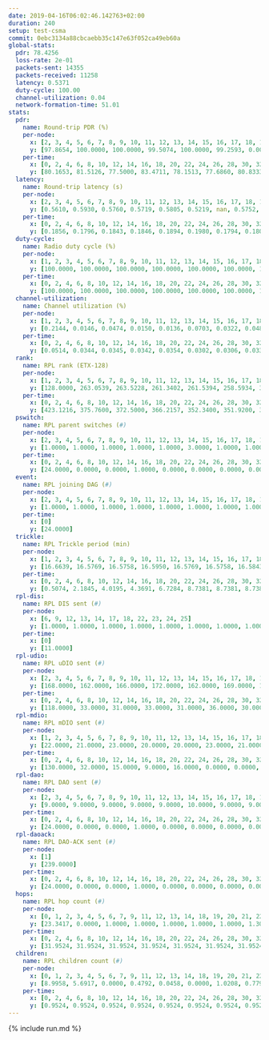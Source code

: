 ```yaml
---
date: 2019-04-16T06:02:46.142763+02:00
duration: 240
setup: test-csma
commit: 0ebc3134a88cbcaebb35c147e63f052ca49eb60a
global-stats:
  pdr: 78.4256
  loss-rate: 2e-01
  packets-sent: 14355
  packets-received: 11258
  latency: 0.5371
  duty-cycle: 100.00
  channel-utilization: 0.04
  network-formation-time: 51.01
stats:
  pdr:
    name: Round-trip PDR (%)
    per-node:
      x: [2, 3, 4, 5, 6, 7, 8, 9, 10, 11, 12, 13, 14, 15, 16, 17, 18, 19, 20, 21, 22, 23, 24, 25]
      y: [97.8654, 100.0000, 100.0000, 99.5074, 100.0000, 99.2593, 0.0000, 100.0000, 0.0000, 99.6558, 99.8445, 99.6785, 100.0000, 0.0000, 0.0000, 0.0000, 99.3232, 100.0000, 99.8227, 98.6555, 100.0000, 99.6644, 92.8687, 95.1907]
    per-time:
      x: [0, 2, 4, 6, 8, 10, 12, 14, 16, 18, 20, 22, 24, 26, 28, 30, 32, 34, 36, 38, 40, 42, 44, 46, 48, 50, 52, 54, 56, 58, 60, 62, 64, 66, 68, 70, 72, 74, 76, 78, 80, 82, 84, 86, 88, 90, 92, 94, 96, 98, 100, 102, 104, 106, 108, 110, 112, 114, 116, 118, 120, 122, 124, 126, 128, 130, 132, 134, 136, 138, 140, 142, 144, 146, 148, 150, 152, 154, 156, 158, 160, 162, 164, 166, 168, 170, 172, 174, 176, 178, 180, 182, 184, 186, 188, 190, 192, 194, 196, 198, 200, 202, 204, 206, 208, 210, 212, 214, 216, 218, 220, 222, 224, 226, 228, 230, 232, 234, 236, 238, 240]
      y: [80.1653, 81.5126, 77.5000, 83.4711, 78.1513, 77.6860, 80.8333, 76.6667, 81.5126, 80.0000, 77.6860, 75.6303, 85.9504, 75.6303, 79.3388, 73.1092, 80.9917, 85.0000, 86.6667, 77.5000, 79.1667, 79.8319, 78.3333, 79.3388, 73.3333, 79.1667, 75.8333, 80.0000, 86.6667, 78.3333, 84.1667, 80.0000, 79.1667, 72.5000, 80.0000, 78.3333, 79.1667, 86.6667, 76.6667, 81.6667, 81.6667, 75.8333, 67.5000, 75.0000, 74.1667, 80.8333, 75.0000, 75.0000, 80.0000, 74.1667, 76.6667, 80.0000, 76.6667, 78.3333, 78.3333, 81.6667, 83.3333, 77.5000, 70.0000, 75.0000, 76.6667, 81.6667, 78.3333, 79.1667, 82.5000, 81.6667, 80.8333, 75.8333, 82.5000, 78.3333, 81.6667, 77.5000, 71.6667, 82.5000, 83.3333, 77.5000, 78.3333, 83.3333, 77.5000, 85.0000, 77.5000, 80.8333, 80.8333, 75.0000, 86.6667, 80.8333, 70.8333, 77.5000, 76.6667, 75.0000, 76.6667, 78.3333, 73.3333, 75.8333, 72.5000, 71.6667, 70.8333, 75.0000, 75.0000, 73.3333, 78.3333, 75.0000, 69.1667, 72.5000, 75.8333, 83.3333, 80.0000, 84.1667, 80.8333, 78.3333, 72.5000, 80.8333, 80.8333, 80.8333, 80.0000, 81.6667, 85.8333, 75.0000, 76.6667, 79.7297, null]
  latency:
    name: Round-trip latency (s)
    per-node:
      x: [2, 3, 4, 5, 6, 7, 8, 9, 10, 11, 12, 13, 14, 15, 16, 17, 18, 19, 20, 21, 22, 23, 24, 25]
      y: [0.5610, 0.5930, 0.5760, 0.5719, 0.5805, 0.5219, nan, 0.5752, nan, 0.5818, 0.5752, 0.6070, 0.5798, nan, nan, nan, 0.4979, 0.4665, 0.4121, 0.5185, 0.4994, 0.5335, 0.4783, 0.4492]
    per-time:
      x: [0, 2, 4, 6, 8, 10, 12, 14, 16, 18, 20, 22, 24, 26, 28, 30, 32, 34, 36, 38, 40, 42, 44, 46, 48, 50, 52, 54, 56, 58, 60, 62, 64, 66, 68, 70, 72, 74, 76, 78, 80, 82, 84, 86, 88, 90, 92, 94, 96, 98, 100, 102, 104, 106, 108, 110, 112, 114, 116, 118, 120, 122, 124, 126, 128, 130, 132, 134, 136, 138, 140, 142, 144, 146, 148, 150, 152, 154, 156, 158, 160, 162, 164, 166, 168, 170, 172, 174, 176, 178, 180, 182, 184, 186, 188, 190, 192, 194, 196, 198, 200, 202, 204, 206, 208, 210, 212, 214, 216, 218, 220, 222, 224, 226, 228, 230, 232, 234, 236, 238, 240]
      y: [0.1856, 0.1796, 0.1843, 0.1846, 0.1894, 0.1980, 0.1794, 0.1804, 0.1789, 0.1935, 0.1781, 0.1805, 0.1899, 0.1897, 0.1844, 0.1841, 0.1801, 0.1853, 0.1895, 0.1886, 0.1786, 0.1920, 0.1839, 0.1871, 0.1774, 0.1740, 0.1730, 0.1689, 0.1719, 0.1731, 0.1719, 0.1722, 0.1740, 0.1933, 0.1841, 0.1801, 0.1662, 0.1916, 0.1841, 0.1753, 0.1800, 0.1736, 0.1811, 0.1746, 0.1825, 0.1797, 0.1698, 0.1791, 0.1867, 0.1735, 0.1906, 0.1706, 0.1756, 0.1748, 0.1800, 0.1824, 0.1948, 0.1729, 0.1771, 0.1748, 0.1877, 0.3632, 0.9616, 0.9916, 0.9555, 1.0334, 0.9982, 1.0058, 1.0356, 0.9693, 0.9689, 1.0027, 1.0023, 1.0262, 0.9900, 0.8387, 0.7967, 0.7277, 0.7228, 0.7866, 0.7557, 0.7803, 0.7229, 0.6698, 0.6290, 0.7259, 0.6373, 0.6851, 0.6852, 0.7043, 0.6282, 0.6218, 0.6573, 0.5655, 0.6140, 0.6981, 0.6294, 0.6074, 0.5816, 0.6210, 0.5523, 0.8989, 1.2074, 1.2181, 1.1882, 1.2111, 1.2155, 1.2007, 1.2170, 1.2007, 1.2238, 1.2038, 1.2077, 1.2374, 1.2184, 1.2237, 1.2054, 1.1962, 1.2119, 1.1827, null]
  duty-cycle:
    name: Radio duty cycle (%)
    per-node:
      x: [1, 2, 3, 4, 5, 6, 7, 8, 9, 10, 11, 12, 13, 14, 15, 16, 17, 18, 19, 20, 21, 22, 23, 24, 25]
      y: [100.0000, 100.0000, 100.0000, 100.0000, 100.0000, 100.0000, 100.0000, 100.0000, 100.0000, 100.0000, 100.0000, 100.0000, 100.0000, 100.0000, 100.0000, 100.0000, 100.0000, 100.0000, 100.0000, 100.0000, 100.0000, 100.0000, 100.0000, 100.0000, 100.0000]
    per-time:
      x: [0, 2, 4, 6, 8, 10, 12, 14, 16, 18, 20, 22, 24, 26, 28, 30, 32, 34, 36, 38, 40, 42, 44, 46, 48, 50, 52, 54, 56, 58, 60, 62, 64, 66, 68, 70, 72, 74, 76, 78, 80, 82, 84, 86, 88, 90, 92, 94, 96, 98, 100, 102, 104, 106, 108, 110, 112, 114, 116, 118, 120, 122, 124, 126, 128, 130, 132, 134, 136, 138, 140, 142, 144, 146, 148, 150, 152, 154, 156, 158, 160, 162, 164, 166, 168, 170, 172, 174, 176, 178, 180, 182, 184, 186, 188, 190, 192, 194, 196, 198, 200, 202, 204, 206, 208, 210, 212, 214, 216, 218, 220, 222, 224, 226, 228, 230, 232, 234, 236, 238]
      y: [100.0000, 100.0000, 100.0000, 100.0000, 100.0000, 100.0000, 100.0000, 100.0000, 100.0000, 100.0000, 100.0000, 100.0000, 100.0000, 100.0000, 100.0000, 100.0000, 100.0000, 100.0000, 100.0000, 100.0000, 100.0000, 100.0000, 100.0000, 100.0000, 100.0000, 100.0000, 100.0000, 100.0000, 100.0000, 100.0000, 100.0000, 100.0000, 100.0000, 100.0000, 100.0000, 100.0000, 100.0000, 100.0000, 100.0000, 100.0000, 100.0000, 100.0000, 100.0000, 100.0000, 100.0000, 100.0000, 100.0000, 100.0000, 100.0000, 100.0000, 100.0000, 100.0000, 100.0000, 100.0000, 100.0000, 100.0000, 100.0000, 100.0000, 100.0000, 100.0000, 100.0000, 100.0000, 100.0000, 100.0000, 100.0000, 100.0000, 100.0000, 100.0000, 100.0000, 100.0000, 100.0000, 100.0000, 100.0000, 100.0000, 100.0000, 100.0000, 100.0000, 100.0000, 100.0000, 100.0000, 100.0000, 100.0000, 100.0000, 100.0000, 100.0000, 100.0000, 100.0000, 100.0000, 100.0000, 100.0000, 100.0000, 100.0000, 100.0000, 100.0000, 100.0000, 100.0000, 100.0000, 100.0000, 100.0000, 100.0000, 100.0000, 100.0000, 100.0000, 100.0000, 100.0000, 100.0000, 100.0000, 100.0000, 100.0000, 100.0000, 100.0000, 100.0000, 100.0000, 100.0000, 100.0000, 100.0000, 100.0000, 100.0000, 100.0000, 100.0000]
  channel-utilization:
    name: Channel utilization (%)
    per-node:
      x: [1, 2, 3, 4, 5, 6, 7, 8, 9, 10, 11, 12, 13, 14, 15, 16, 17, 18, 19, 20, 21, 22, 23, 24, 25]
      y: [0.2144, 0.0146, 0.0474, 0.0150, 0.0136, 0.0703, 0.0322, 0.0489, 0.0166, 0.0069, 0.0169, 0.0221, 0.0168, 0.0161, 0.1848, 0.0311, 0.0131, 0.0382, 0.0311, 0.0191, 0.0207, 0.0233, 0.0405, 0.0159, 0.0146]
    per-time:
      x: [0, 2, 4, 6, 8, 10, 12, 14, 16, 18, 20, 22, 24, 26, 28, 30, 32, 34, 36, 38, 40, 42, 44, 46, 48, 50, 52, 54, 56, 58, 60, 62, 64, 66, 68, 70, 72, 74, 76, 78, 80, 82, 84, 86, 88, 90, 92, 94, 96, 98, 100, 102, 104, 106, 108, 110, 112, 114, 116, 118, 120, 122, 124, 126, 128, 130, 132, 134, 136, 138, 140, 142, 144, 146, 148, 150, 152, 154, 156, 158, 160, 162, 164, 166, 168, 170, 172, 174, 176, 178, 180, 182, 184, 186, 188, 190, 192, 194, 196, 198, 200, 202, 204, 206, 208, 210, 212, 214, 216, 218, 220, 222, 224, 226, 228, 230, 232, 234, 236, 238]
      y: [0.0514, 0.0344, 0.0345, 0.0342, 0.0354, 0.0302, 0.0306, 0.0337, 0.0333, 0.0328, 0.0313, 0.0276, 0.0337, 0.0311, 0.0393, 0.0265, 0.0336, 0.0327, 0.0342, 0.0309, 0.0303, 0.0309, 0.0326, 0.0317, 0.0304, 0.0297, 0.0297, 0.0320, 0.0379, 0.0351, 0.0317, 0.0315, 0.0306, 0.0329, 0.0357, 0.0334, 0.0311, 0.0317, 0.0333, 0.0351, 0.0298, 0.0321, 0.0304, 0.0339, 0.0280, 0.0313, 0.0310, 0.0349, 0.0330, 0.0318, 0.0324, 0.0341, 0.0327, 0.0312, 0.0334, 0.0303, 0.0359, 0.0402, 0.0317, 0.0293, 0.0347, 0.0329, 0.0367, 0.0332, 0.0342, 0.0354, 0.0364, 0.0340, 0.0329, 0.0356, 0.0377, 0.0431, 0.0330, 0.0363, 0.0407, 0.0490, 0.0438, 0.0437, 0.0419, 0.0462, 0.0446, 0.0435, 0.0432, 0.0481, 0.0465, 0.0554, 0.0431, 0.0468, 0.0506, 0.0409, 0.0530, 0.0519, 0.0509, 0.0536, 0.0513, 0.0573, 0.0544, 0.0549, 0.0559, 0.0490, 0.0481, 0.0469, 0.0464, 0.0475, 0.0502, 0.0532, 0.0490, 0.0628, 0.0488, 0.0505, 0.0489, 0.0482, 0.0535, 0.0471, 0.0535, 0.0488, 0.0569, 0.0430, 0.0495, 0.0487]
  rank:
    name: RPL rank (ETX-128)
    per-node:
      x: [1, 2, 3, 4, 5, 6, 7, 8, 9, 10, 11, 12, 13, 14, 15, 16, 17, 18, 19, 20, 21, 22, 23, 24, 25]
      y: [128.0000, 263.0539, 263.5228, 261.3402, 261.5394, 258.5934, 312.2263, 263.8631, 393.4896, 342.1235, 400.0992, 393.3909, 407.3197, 401.1570, 327.8156, 414.6790, 434.8952, 457.6626, 462.1452, 564.4194, 489.1265, 465.8807, 524.5887, 587.8740, 601.0202]
    per-time:
      x: [0, 2, 4, 6, 8, 10, 12, 14, 16, 18, 20, 22, 24, 26, 28, 30, 32, 34, 36, 38, 40, 42, 44, 46, 48, 50, 52, 54, 56, 58, 60, 62, 64, 66, 68, 70, 72, 74, 76, 78, 80, 82, 84, 86, 88, 90, 92, 94, 96, 98, 100, 102, 104, 106, 108, 110, 112, 114, 116, 118, 120, 122, 124, 126, 128, 130, 132, 134, 136, 138, 140, 142, 144, 146, 148, 150, 152, 154, 156, 158, 160, 162, 164, 166, 168, 170, 172, 174, 176, 178, 180, 182, 184, 186, 188, 190, 192, 194, 196, 198, 200, 202, 204, 206, 208, 210, 212, 214, 216, 218, 220, 222, 224, 226, 228, 230, 232, 234, 236, 238]
      y: [423.1216, 375.7600, 372.5000, 366.2157, 352.3400, 351.9200, 350.6400, 349.9000, 351.0200, 351.0600, 350.6000, 350.8400, 350.6400, 350.0600, 350.7000, 350.3400, 349.4200, 348.4800, 349.2000, 348.7800, 349.0400, 348.7600, 348.4200, 349.0600, 349.4800, 348.0400, 348.1000, 348.9800, 347.1400, 347.2600, 346.7800, 347.8400, 347.4000, 348.4000, 348.6200, 348.0800, 348.1400, 348.4800, 348.3200, 351.0000, 347.4400, 348.9200, 349.9400, 350.7000, 350.6200, 351.8000, 353.4400, 353.0000, 353.2000, 352.9216, 351.4400, 352.9600, 353.1176, 351.9216, 352.5000, 351.6200, 352.5200, 357.7255, 358.7400, 359.4706, 359.2000, 359.2200, 359.4902, 363.9038, 356.7843, 366.5000, 367.7400, 368.5000, 370.0200, 375.6600, 372.0577, 367.1200, 368.9000, 367.8000, 371.4314, 385.2308, 383.1000, 389.9608, 397.3333, 399.7843, 405.2400, 407.0000, 402.9804, 411.2264, 411.6471, 430.7400, 432.3200, 442.5200, 446.7037, 446.5800, 454.1852, 448.8654, 451.9216, 456.9615, 442.7400, 453.9808, 445.7255, 447.3400, 449.1731, 443.5600, 450.4808, 439.3800, 440.2000, 444.7400, 456.1961, 444.2800, 447.4800, 475.5472, 462.1200, 465.5200, 470.9216, 467.8400, 469.4038, 459.5800, 463.0196, 463.6200, 471.1154, 457.9800, 461.2745, 460.4600]
  pswitch:
    name: RPL parent switches (#)
    per-node:
      x: [2, 3, 4, 5, 6, 7, 8, 9, 10, 11, 12, 13, 14, 15, 16, 17, 18, 19, 20, 21, 22, 23, 24, 25]
      y: [1.0000, 1.0000, 1.0000, 1.0000, 1.0000, 3.0000, 1.0000, 1.0000, 3.0000, 2.0000, 3.0000, 4.0000, 2.0000, 4.0000, 3.0000, 8.0000, 3.0000, 1.0000, 8.0000, 5.0000, 3.0000, 8.0000, 6.0000, 7.0000]
    per-time:
      x: [0, 2, 4, 6, 8, 10, 12, 14, 16, 18, 20, 22, 24, 26, 28, 30, 32, 34, 36, 38, 40, 42, 44, 46, 48, 50, 52, 54, 56, 58, 60, 62, 64, 66, 68, 70, 72, 74, 76, 78, 80, 82, 84, 86, 88, 90, 92, 94, 96, 98, 100, 102, 104, 106, 108, 110, 112, 114, 116, 118, 120, 122, 124, 126, 128, 130, 132, 134, 136, 138, 140, 142, 144, 146, 148, 150, 152, 154, 156, 158, 160, 162, 164, 166, 168, 170, 172, 174, 176, 178, 180, 182, 184, 186, 188, 190, 192, 194, 196, 198, 200, 202, 204, 206, 208, 210, 212, 214, 216, 218, 220, 222, 224, 226, 228, 230, 232, 234, 236]
      y: [24.0000, 0.0000, 0.0000, 1.0000, 0.0000, 0.0000, 0.0000, 0.0000, 0.0000, 0.0000, 0.0000, 0.0000, 0.0000, 0.0000, 0.0000, 0.0000, 0.0000, 0.0000, 0.0000, 0.0000, 0.0000, 0.0000, 0.0000, 0.0000, 0.0000, 0.0000, 0.0000, 0.0000, 0.0000, 0.0000, 0.0000, 0.0000, 0.0000, 0.0000, 0.0000, 0.0000, 0.0000, 0.0000, 0.0000, 1.0000, 0.0000, 0.0000, 0.0000, 0.0000, 0.0000, 0.0000, 0.0000, 0.0000, 0.0000, 1.0000, 0.0000, 0.0000, 1.0000, 1.0000, 0.0000, 0.0000, 0.0000, 1.0000, 0.0000, 1.0000, 0.0000, 0.0000, 1.0000, 2.0000, 1.0000, 0.0000, 0.0000, 0.0000, 0.0000, 0.0000, 2.0000, 0.0000, 0.0000, 0.0000, 1.0000, 2.0000, 0.0000, 1.0000, 1.0000, 1.0000, 0.0000, 1.0000, 1.0000, 3.0000, 1.0000, 0.0000, 0.0000, 0.0000, 4.0000, 0.0000, 4.0000, 2.0000, 1.0000, 2.0000, 0.0000, 2.0000, 1.0000, 0.0000, 2.0000, 0.0000, 2.0000, 0.0000, 0.0000, 0.0000, 1.0000, 0.0000, 0.0000, 3.0000, 0.0000, 0.0000, 1.0000, 0.0000, 2.0000, 0.0000, 1.0000, 0.0000, 2.0000, 0.0000, 1.0000]
  event:
    name: RPL joining DAG (#)
    per-node:
      x: [2, 3, 4, 5, 6, 7, 8, 9, 10, 11, 12, 13, 14, 15, 16, 17, 18, 19, 20, 21, 22, 23, 24, 25]
      y: [1.0000, 1.0000, 1.0000, 1.0000, 1.0000, 1.0000, 1.0000, 1.0000, 1.0000, 1.0000, 1.0000, 1.0000, 1.0000, 1.0000, 1.0000, 1.0000, 1.0000, 1.0000, 1.0000, 1.0000, 1.0000, 1.0000, 1.0000, 1.0000]
    per-time:
      x: [0]
      y: [24.0000]
  trickle:
    name: RPL Trickle period (min)
    per-node:
      x: [1, 2, 3, 4, 5, 6, 7, 8, 9, 10, 11, 12, 13, 14, 15, 16, 17, 18, 19, 20, 21, 22, 23, 24, 25]
      y: [16.6639, 16.5769, 16.5758, 16.5950, 16.5769, 16.5758, 16.5843, 16.5758, 16.5395, 16.5832, 16.5795, 16.5832, 16.5868, 16.5795, 16.5880, 16.5832, 16.6023, 16.5382, 16.5304, 16.5043, 16.5459, 16.5382, 16.5571, 16.5491, 16.5534]
    per-time:
      x: [0, 2, 4, 6, 8, 10, 12, 14, 16, 18, 20, 22, 24, 26, 28, 30, 32, 34, 36, 38, 40, 42, 44, 46, 48, 50, 52, 54, 56, 58, 60, 62, 64, 66, 68, 70, 72, 74, 76, 78, 80, 82, 84, 86, 88, 90, 92, 94, 96, 98, 100, 102, 104, 106, 108, 110, 112, 114, 116, 118, 120, 122, 124, 126, 128, 130, 132, 134, 136, 138, 140, 142, 144, 146, 148, 150, 152, 154, 156, 158, 160, 162, 164, 166, 168, 170, 172, 174, 176, 178, 180, 182, 184, 186, 188, 190, 192, 194, 196, 198, 200, 202, 204, 206, 208, 210, 212, 214, 216, 218, 220, 222, 224, 226, 228, 230, 232, 234, 236, 238]
      y: [0.5074, 2.1845, 4.0195, 4.3691, 6.7284, 8.7381, 8.7381, 8.7381, 11.5343, 17.4763, 17.4763, 17.4763, 17.4763, 17.4763, 17.4763, 17.4763, 17.4763, 17.4763, 17.4763, 17.4763, 17.4763, 17.4763, 17.4763, 17.4763, 17.4763, 17.4763, 17.4763, 17.4763, 17.4763, 17.4763, 17.4763, 17.4763, 17.4763, 17.4763, 17.4763, 17.4763, 17.4763, 17.4763, 17.4763, 17.4763, 17.4763, 17.4763, 17.4763, 17.4763, 17.4763, 17.4763, 17.4763, 17.4763, 17.4763, 17.4763, 17.4763, 17.4763, 17.4763, 17.4763, 17.4763, 17.4763, 17.4763, 17.4763, 17.4763, 17.4763, 17.4763, 17.4763, 17.4763, 17.4763, 17.4763, 17.4763, 17.4763, 17.4763, 17.4763, 17.4763, 17.4763, 17.4763, 17.4763, 17.4763, 17.4763, 17.4763, 17.4763, 17.4763, 17.4763, 17.4763, 17.4763, 17.4763, 17.4763, 17.4763, 17.4763, 17.4763, 17.4763, 17.4763, 17.4763, 17.4763, 17.4763, 17.4763, 17.4763, 17.4763, 17.4763, 17.4763, 17.4763, 17.4763, 17.4763, 17.4763, 17.4763, 17.4763, 17.4763, 17.4763, 17.4763, 17.4763, 17.4763, 17.4763, 17.4763, 17.4763, 17.4763, 17.4763, 17.4763, 17.4763, 17.4763, 17.4763, 17.4763, 17.4763, 17.4763, 17.4763]
  rpl-dis:
    name: RPL DIS sent (#)
    per-node:
      x: [6, 9, 12, 13, 14, 17, 18, 22, 23, 24, 25]
      y: [1.0000, 1.0000, 1.0000, 1.0000, 1.0000, 1.0000, 1.0000, 1.0000, 1.0000, 1.0000, 1.0000]
    per-time:
      x: [0]
      y: [11.0000]
  rpl-udio:
    name: RPL uDIO sent (#)
    per-node:
      x: [2, 3, 4, 5, 6, 7, 8, 9, 10, 11, 12, 13, 14, 15, 16, 17, 18, 19, 20, 21, 22, 23, 24, 25]
      y: [168.0000, 162.0000, 166.0000, 172.0000, 162.0000, 169.0000, 152.0000, 165.0000, 182.0000, 162.0000, 171.0000, 168.0000, 167.0000, 131.0000, 181.0000, 180.0000, 169.0000, 169.0000, 169.0000, 166.0000, 167.0000, 169.0000, 163.0000, 165.0000]
    per-time:
      x: [0, 2, 4, 6, 8, 10, 12, 14, 16, 18, 20, 22, 24, 26, 28, 30, 32, 34, 36, 38, 40, 42, 44, 46, 48, 50, 52, 54, 56, 58, 60, 62, 64, 66, 68, 70, 72, 74, 76, 78, 80, 82, 84, 86, 88, 90, 92, 94, 96, 98, 100, 102, 104, 106, 108, 110, 112, 114, 116, 118, 120, 122, 124, 126, 128, 130, 132, 134, 136, 138, 140, 142, 144, 146, 148, 150, 152, 154, 156, 158, 160, 162, 164, 166, 168, 170, 172, 174, 176, 178, 180, 182, 184, 186, 188, 190, 192, 194, 196, 198, 200, 202, 204, 206, 208, 210, 212, 214, 216, 218, 220, 222, 224, 226, 228, 230, 232, 234, 236, 238, 240]
      y: [118.0000, 33.0000, 31.0000, 33.0000, 31.0000, 36.0000, 30.0000, 33.0000, 33.0000, 34.0000, 34.0000, 32.0000, 29.0000, 33.0000, 33.0000, 28.0000, 32.0000, 31.0000, 30.0000, 31.0000, 33.0000, 33.0000, 35.0000, 32.0000, 33.0000, 36.0000, 31.0000, 34.0000, 31.0000, 37.0000, 31.0000, 31.0000, 31.0000, 37.0000, 33.0000, 33.0000, 29.0000, 34.0000, 37.0000, 30.0000, 32.0000, 35.0000, 35.0000, 23.0000, 32.0000, 38.0000, 33.0000, 34.0000, 34.0000, 29.0000, 39.0000, 30.0000, 38.0000, 34.0000, 32.0000, 34.0000, 30.0000, 34.0000, 28.0000, 29.0000, 32.0000, 29.0000, 31.0000, 31.0000, 33.0000, 32.0000, 32.0000, 36.0000, 31.0000, 29.0000, 30.0000, 29.0000, 35.0000, 35.0000, 31.0000, 35.0000, 33.0000, 33.0000, 38.0000, 31.0000, 34.0000, 30.0000, 34.0000, 33.0000, 38.0000, 35.0000, 31.0000, 31.0000, 35.0000, 28.0000, 43.0000, 32.0000, 36.0000, 35.0000, 30.0000, 31.0000, 30.0000, 27.0000, 37.0000, 35.0000, 30.0000, 31.0000, 29.0000, 30.0000, 28.0000, 39.0000, 30.0000, 38.0000, 30.0000, 33.0000, 31.0000, 27.0000, 27.0000, 35.0000, 36.0000, 35.0000, 32.0000, 34.0000, 34.0000, 31.0000, 5.0000]
  rpl-mdio:
    name: RPL mDIO sent (#)
    per-node:
      x: [1, 2, 3, 4, 5, 6, 7, 8, 9, 10, 11, 12, 13, 14, 15, 16, 17, 18, 19, 20, 21, 22, 23, 24, 25]
      y: [22.0000, 21.0000, 23.0000, 20.0000, 20.0000, 23.0000, 21.0000, 23.0000, 20.0000, 23.0000, 21.0000, 21.0000, 22.0000, 21.0000, 22.0000, 20.0000, 21.0000, 22.0000, 22.0000, 23.0000, 22.0000, 22.0000, 22.0000, 20.0000, 20.0000]
    per-time:
      x: [0, 2, 4, 6, 8, 10, 12, 14, 16, 18, 20, 22, 24, 26, 28, 30, 32, 34, 36, 38, 40, 42, 44, 46, 48, 50, 52, 54, 56, 58, 60, 62, 64, 66, 68, 70, 72, 74, 76, 78, 80, 82, 84, 86, 88, 90, 92, 94, 96, 98, 100, 102, 104, 106, 108, 110, 112, 114, 116, 118, 120, 122, 124, 126, 128, 130, 132, 134, 136, 138, 140, 142, 144, 146, 148, 150, 152, 154, 156, 158, 160, 162, 164, 166, 168, 170, 172, 174, 176, 178, 180, 182, 184, 186, 188, 190, 192, 194, 196, 198, 200, 202, 204, 206, 208, 210, 212, 214, 216, 218, 220, 222, 224, 226, 228, 230, 232, 234, 236, 238, 240]
      y: [130.0000, 32.0000, 15.0000, 9.0000, 16.0000, 0.0000, 0.0000, 14.0000, 11.0000, 0.0000, 0.0000, 0.0000, 0.0000, 7.0000, 4.0000, 4.0000, 6.0000, 4.0000, 0.0000, 0.0000, 0.0000, 0.0000, 4.0000, 7.0000, 6.0000, 5.0000, 3.0000, 0.0000, 0.0000, 0.0000, 2.0000, 6.0000, 7.0000, 3.0000, 7.0000, 0.0000, 0.0000, 0.0000, 0.0000, 6.0000, 4.0000, 4.0000, 6.0000, 5.0000, 0.0000, 0.0000, 0.0000, 0.0000, 3.0000, 5.0000, 6.0000, 4.0000, 7.0000, 0.0000, 0.0000, 0.0000, 0.0000, 4.0000, 8.0000, 2.0000, 8.0000, 3.0000, 0.0000, 0.0000, 0.0000, 3.0000, 8.0000, 6.0000, 5.0000, 3.0000, 0.0000, 0.0000, 0.0000, 0.0000, 4.0000, 8.0000, 5.0000, 5.0000, 3.0000, 0.0000, 0.0000, 0.0000, 0.0000, 5.0000, 4.0000, 6.0000, 5.0000, 5.0000, 0.0000, 0.0000, 0.0000, 0.0000, 3.0000, 8.0000, 8.0000, 6.0000, 0.0000, 0.0000, 0.0000, 0.0000, 4.0000, 9.0000, 2.0000, 4.0000, 6.0000, 0.0000, 0.0000, 0.0000, 0.0000, 3.0000, 6.0000, 5.0000, 4.0000, 7.0000, 0.0000, 0.0000, 0.0000, 0.0000, 5.0000, 4.0000, 1.0000]
  rpl-dao:
    name: RPL DAO sent (#)
    per-node:
      x: [2, 3, 4, 5, 6, 7, 8, 9, 10, 11, 12, 13, 14, 15, 16, 17, 18, 19, 20, 21, 22, 23, 24, 25]
      y: [9.0000, 9.0000, 9.0000, 9.0000, 9.0000, 10.0000, 9.0000, 9.0000, 9.0000, 10.0000, 10.0000, 10.0000, 9.0000, 11.0000, 9.0000, 15.0000, 10.0000, 9.0000, 11.0000, 11.0000, 10.0000, 13.0000, 11.0000, 12.0000]
    per-time:
      x: [0, 2, 4, 6, 8, 10, 12, 14, 16, 18, 20, 22, 24, 26, 28, 30, 32, 34, 36, 38, 40, 42, 44, 46, 48, 50, 52, 54, 56, 58, 60, 62, 64, 66, 68, 70, 72, 74, 76, 78, 80, 82, 84, 86, 88, 90, 92, 94, 96, 98, 100, 102, 104, 106, 108, 110, 112, 114, 116, 118, 120, 122, 124, 126, 128, 130, 132, 134, 136, 138, 140, 142, 144, 146, 148, 150, 152, 154, 156, 158, 160, 162, 164, 166, 168, 170, 172, 174, 176, 178, 180, 182, 184, 186, 188, 190, 192, 194, 196, 198, 200, 202, 204, 206, 208, 210, 212, 214, 216, 218, 220, 222, 224, 226, 228, 230, 232, 234, 236, 238]
      y: [24.0000, 0.0000, 0.0000, 1.0000, 0.0000, 0.0000, 0.0000, 0.0000, 0.0000, 0.0000, 0.0000, 0.0000, 0.0000, 0.0000, 23.0000, 0.0000, 0.0000, 1.0000, 0.0000, 0.0000, 0.0000, 0.0000, 0.0000, 0.0000, 0.0000, 0.0000, 0.0000, 0.0000, 22.0000, 1.0000, 0.0000, 0.0000, 1.0000, 0.0000, 0.0000, 0.0000, 0.0000, 0.0000, 0.0000, 1.0000, 0.0000, 0.0000, 13.0000, 9.0000, 0.0000, 0.0000, 1.0000, 0.0000, 0.0000, 1.0000, 0.0000, 0.0000, 1.0000, 2.0000, 0.0000, 0.0000, 6.0000, 14.0000, 0.0000, 1.0000, 0.0000, 0.0000, 1.0000, 2.0000, 1.0000, 0.0000, 1.0000, 1.0000, 0.0000, 0.0000, 4.0000, 13.0000, 0.0000, 1.0000, 1.0000, 1.0000, 1.0000, 2.0000, 2.0000, 1.0000, 1.0000, 0.0000, 2.0000, 4.0000, 1.0000, 10.0000, 2.0000, 1.0000, 4.0000, 1.0000, 4.0000, 3.0000, 3.0000, 2.0000, 1.0000, 2.0000, 1.0000, 0.0000, 2.0000, 9.0000, 3.0000, 0.0000, 2.0000, 0.0000, 4.0000, 1.0000, 1.0000, 5.0000, 0.0000, 0.0000, 2.0000, 0.0000, 3.0000, 4.0000, 6.0000, 0.0000, 3.0000, 0.0000, 1.0000, 1.0000]
  rpl-daoack:
    name: RPL DAO-ACK sent (#)
    per-node:
      x: [1]
      y: [239.0000]
    per-time:
      x: [0, 2, 4, 6, 8, 10, 12, 14, 16, 18, 20, 22, 24, 26, 28, 30, 32, 34, 36, 38, 40, 42, 44, 46, 48, 50, 52, 54, 56, 58, 60, 62, 64, 66, 68, 70, 72, 74, 76, 78, 80, 82, 84, 86, 88, 90, 92, 94, 96, 98, 100, 102, 104, 106, 108, 110, 112, 114, 116, 118, 120, 122, 124, 126, 128, 130, 132, 134, 136, 138, 140, 142, 144, 146, 148, 150, 152, 154, 156, 158, 160, 162, 164, 166, 168, 170, 172, 174, 176, 178, 180, 182, 184, 186, 188, 190, 192, 194, 196, 198, 200, 202, 204, 206, 208, 210, 212, 214, 216, 218, 220, 222, 224, 226, 228, 230, 232, 234, 236, 238]
      y: [24.0000, 0.0000, 0.0000, 1.0000, 0.0000, 0.0000, 0.0000, 0.0000, 0.0000, 0.0000, 0.0000, 0.0000, 0.0000, 0.0000, 23.0000, 0.0000, 0.0000, 1.0000, 0.0000, 0.0000, 0.0000, 0.0000, 0.0000, 0.0000, 0.0000, 0.0000, 0.0000, 0.0000, 22.0000, 1.0000, 0.0000, 0.0000, 1.0000, 0.0000, 0.0000, 0.0000, 0.0000, 0.0000, 0.0000, 1.0000, 0.0000, 0.0000, 13.0000, 9.0000, 0.0000, 0.0000, 1.0000, 0.0000, 0.0000, 1.0000, 0.0000, 0.0000, 1.0000, 2.0000, 0.0000, 0.0000, 6.0000, 14.0000, 0.0000, 1.0000, 0.0000, 0.0000, 1.0000, 2.0000, 1.0000, 0.0000, 1.0000, 1.0000, 0.0000, 0.0000, 4.0000, 13.0000, 0.0000, 1.0000, 1.0000, 1.0000, 1.0000, 2.0000, 2.0000, 1.0000, 1.0000, 1.0000, 1.0000, 2.0000, 1.0000, 10.0000, 2.0000, 1.0000, 4.0000, 1.0000, 4.0000, 3.0000, 3.0000, 2.0000, 1.0000, 1.0000, 1.0000, 0.0000, 2.0000, 9.0000, 3.0000, 1.0000, 1.0000, 0.0000, 3.0000, 1.0000, 1.0000, 5.0000, 0.0000, 0.0000, 2.0000, 0.0000, 3.0000, 4.0000, 6.0000, 0.0000, 3.0000, 0.0000, 1.0000, 1.0000]
  hops:
    name: RPL hop count (#)
    per-node:
      x: [0, 1, 2, 3, 4, 5, 6, 7, 9, 11, 12, 13, 14, 18, 19, 20, 21, 22, 23, 24, 25]
      y: [23.3417, 0.0000, 1.0000, 1.0000, 1.0000, 1.0000, 1.0000, 1.3083, 23.9083, 23.9083, 2.0000, 23.2417, 23.9083, 23.9083, 23.9083, 24.1375, 23.9083, 23.9083, 24.1542, 24.4750, 24.5583]
    per-time:
      x: [0, 2, 4, 6, 8, 10, 12, 14, 16, 18, 20, 22, 24, 26, 28, 30, 32, 34, 36, 38, 40, 42, 44, 46, 48, 50, 52, 54, 56, 58, 60, 62, 64, 66, 68, 70, 72, 74, 76, 78, 80, 82, 84, 86, 88, 90, 92, 94, 96, 98, 100, 102, 104, 106, 108, 110, 112, 114, 116, 118, 120, 122, 124, 126, 128, 130, 132, 134, 136, 138, 140, 142, 144, 146, 148, 150, 152, 154, 156, 158, 160, 162, 164, 166, 168, 170, 172, 174, 176, 178, 180, 182, 184, 186, 188, 190, 192, 194, 196, 198, 200, 202, 204, 206, 208, 210, 212, 214, 216, 218, 220, 222, 224, 226, 228, 230, 232, 234, 236, 238]
      y: [31.9524, 31.9524, 31.9524, 31.9524, 31.9524, 31.9524, 31.9524, 31.9524, 31.9524, 31.9524, 31.9524, 31.9524, 31.9524, 31.9524, 31.9524, 31.9524, 31.9524, 31.9524, 31.9524, 31.9524, 31.9524, 31.9524, 31.9524, 31.9524, 31.9524, 31.9524, 31.9524, 31.9524, 31.9524, 31.9524, 31.9524, 31.9524, 31.9524, 31.9524, 31.9524, 31.9524, 31.9524, 31.9524, 31.9524, 31.9524, 31.9524, 31.9524, 31.9524, 31.9524, 31.9524, 31.9524, 31.9524, 31.9524, 31.9524, 31.9524, 31.9524, 17.1429, 2.3095, 2.2857, 2.2857, 2.2857, 2.2857, 2.2857, 2.2857, 2.2857, 2.2857, 2.2857, 2.2857, 2.2857, 2.2857, 2.2857, 2.2857, 2.2857, 2.2857, 2.2857, 2.2857, 2.2857, 2.2857, 2.2857, 2.2381, 2.2381, 2.2381, 2.2381, 2.2381, 2.2381, 2.2381, 2.2381, 2.2619, 2.2857, 2.2857, 2.2857, 2.2857, 2.2857, 2.3333, 2.3333, 2.4286, 2.4286, 2.4286, 2.3968, 2.3810, 2.3810, 2.3810, 2.3810, 2.3810, 2.3810, 2.3333, 2.3333, 2.3333, 2.3333, 2.3333, 2.3333, 2.6190, 2.9048, 2.9048, 2.9048, 2.9048, 2.9048, 2.9048, 2.9048, 2.9048, 2.9048, 2.9048, 2.9048, 2.9048, 2.9048]
  children:
    name: RPL children count (#)
    per-node:
      x: [0, 1, 2, 3, 4, 5, 6, 7, 9, 11, 12, 13, 14, 18, 19, 20, 21, 22, 23, 24, 25]
      y: [8.9958, 5.6917, 0.0000, 0.4792, 0.0458, 0.0000, 1.0208, 0.7792, 0.0000, 0.0000, 0.1083, 0.0000, 0.0000, 1.1083, 0.2250, 0.0750, 0.1417, 0.2667, 1.0083, 0.0542, 0.0000]
    per-time:
      x: [0, 2, 4, 6, 8, 10, 12, 14, 16, 18, 20, 22, 24, 26, 28, 30, 32, 34, 36, 38, 40, 42, 44, 46, 48, 50, 52, 54, 56, 58, 60, 62, 64, 66, 68, 70, 72, 74, 76, 78, 80, 82, 84, 86, 88, 90, 92, 94, 96, 98, 100, 102, 104, 106, 108, 110, 112, 114, 116, 118, 120, 122, 124, 126, 128, 130, 132, 134, 136, 138, 140, 142, 144, 146, 148, 150, 152, 154, 156, 158, 160, 162, 164, 166, 168, 170, 172, 174, 176, 178, 180, 182, 184, 186, 188, 190, 192, 194, 196, 198, 200, 202, 204, 206, 208, 210, 212, 214, 216, 218, 220, 222, 224, 226, 228, 230, 232, 234, 236, 238]
      y: [0.9524, 0.9524, 0.9524, 0.9524, 0.9524, 0.9524, 0.9524, 0.9524, 0.9524, 0.9524, 0.9524, 0.9524, 0.9524, 0.9524, 0.9524, 0.9524, 0.9524, 0.9524, 0.9524, 0.9524, 0.9524, 0.9524, 0.9524, 0.9524, 0.9524, 0.9524, 0.9524, 0.9524, 0.9524, 0.9524, 0.9524, 0.9524, 0.9524, 0.9524, 0.9524, 0.9524, 0.9524, 0.9524, 0.9524, 0.9524, 0.9524, 0.9524, 0.9524, 0.9524, 0.9524, 0.9524, 0.9524, 0.9524, 0.9524, 0.9524, 0.9524, 0.9524, 0.9524, 0.9524, 0.9524, 0.9524, 0.9524, 0.9524, 0.9524, 0.9524, 0.9524, 0.9524, 0.9524, 0.9524, 0.9524, 0.9524, 0.9524, 0.9524, 0.9524, 0.9524, 0.9524, 0.9524, 0.9524, 0.9524, 0.9524, 0.9524, 0.9524, 0.9524, 0.9524, 0.9524, 0.9524, 0.9524, 0.9524, 0.9524, 0.9524, 0.9524, 0.9524, 0.9524, 0.9524, 0.9524, 0.9524, 0.9524, 0.9524, 0.9524, 0.9524, 0.9524, 0.9524, 0.9524, 0.9524, 0.9524, 0.9524, 0.9524, 0.9524, 0.9524, 0.9524, 0.9524, 0.9524, 0.9524, 0.9524, 0.9524, 0.9524, 0.9524, 0.9524, 0.9524, 0.9524, 0.9524, 0.9524, 0.9524, 0.9524, 0.9524]
---
```


{% include run.md %}
